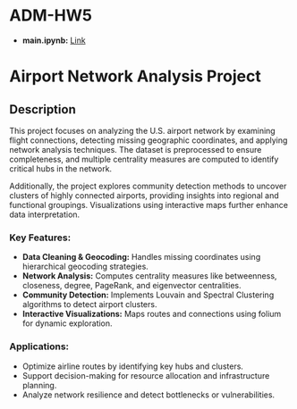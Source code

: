 # ADM-HW5

+ **main.ipynb:** [Link](https://nbviewer.org/urls/raw.githubusercontent.com/michelepezza99/ADM-HW5/main/main.ipynb)

# Airport Network Analysis Project

## Description
This project focuses on analyzing the U.S. airport network by examining flight connections, detecting missing geographic coordinates, and applying network analysis techniques. The dataset is preprocessed to ensure completeness, and multiple centrality measures are computed to identify critical hubs in the network.

Additionally, the project explores community detection methods to uncover clusters of highly connected airports, providing insights into regional and functional groupings. Visualizations using interactive maps further enhance data interpretation.

### Key Features:
- **Data Cleaning & Geocoding:** Handles missing coordinates using hierarchical geocoding strategies.
- **Network Analysis:** Computes centrality measures like betweenness, closeness, degree, PageRank, and eigenvector centralities.
- **Community Detection:** Implements Louvain and Spectral Clustering algorithms to detect airport clusters.
- **Interactive Visualizations:** Maps routes and connections using folium for dynamic exploration.

### Applications:
- Optimize airline routes by identifying key hubs and clusters.
- Support decision-making for resource allocation and infrastructure planning.
- Analyze network resilience and detect bottlenecks or vulnerabilities.
